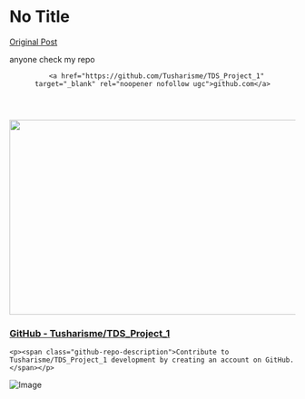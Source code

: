 # No Title

[Original Post](https://discourse.onlinedegree.iitm.ac.in/t/164277/572)

<p>anyone check my repo</p><aside class="onebox githubrepo" data-onebox-src="https://github.com/Tusharisme/TDS_Project_1">
  <header class="source">

      <a href="https://github.com/Tusharisme/TDS_Project_1" target="_blank" rel="noopener nofollow ugc">github.com</a>
  </header>

  <article class="onebox-body">
    <div class="github-row" data-github-private-repo="false">
  <img width="690" height="344" src="https://europe1.discourse-cdn.com/flex013/uploads/iitm/optimized/3X/0/f/0f711604313d08011bd1d17317c9e8190f364b1d_2_690x344.png" class="thumbnail" data-dominant-color="EDF0F4">

  <h3><a href="https://github.com/Tusharisme/TDS_Project_1" target="_blank" rel="noopener nofollow ugc">GitHub - Tusharisme/TDS_Project_1</a></h3>

    <p><span class="github-repo-description">Contribute to Tusharisme/TDS_Project_1 development by creating an account on GitHub.</span></p>
</div>

  </article>

  <div class="onebox-metadata">
    
    
  </div>

  <div style="clear: both"></div>
</aside>


![Image](https://europe1.discourse-cdn.com/flex013/uploads/iitm/optimized/3X/0/f/0f711604313d08011bd1d17317c9e8190f364b1d_2_690x344.png)